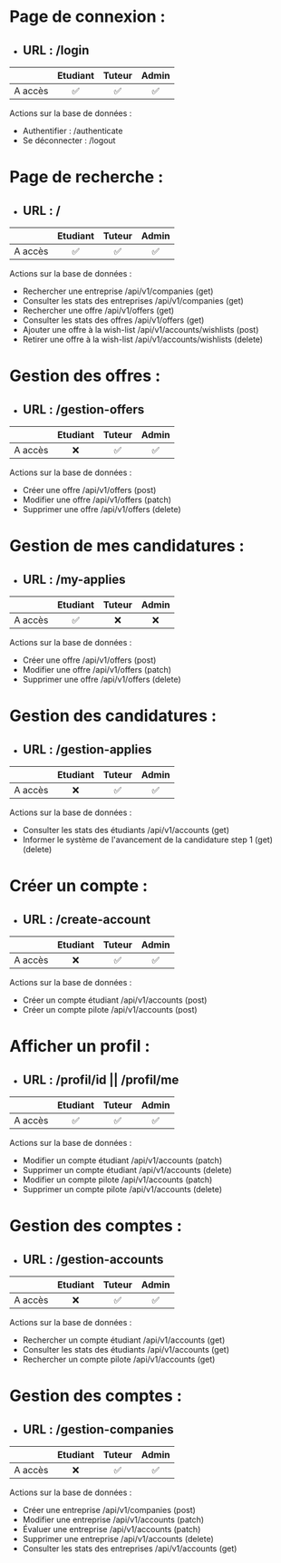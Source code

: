 # Page de connexion :
- ## URL : /login

||Etudiant|Tuteur|Admin|
|:-|:-:|:-:|:-:|
|A accès|✅|✅|✅|

Actions sur la base de données :
- Authentifier : /authenticate
- Se déconnecter : /logout

# Page de recherche :
- ## URL : /

||Etudiant|Tuteur|Admin|
|:-|:-:|:-:|:-:|
|A accès|✅|✅|✅|

Actions sur la base de données :
- Rechercher une entreprise /api/v1/companies (get)
- Consulter les stats des entreprises /api/v1/companies (get)
- Rechercher une offre /api/v1/offers (get)
- Consulter les stats des offres /api/v1/offers (get)
- Ajouter une offre à la wish-list /api/v1/accounts/wishlists (post)
- Retirer une offre à la wish-list /api/v1/accounts/wishlists (delete)

# Gestion des offres :
- ## URL : /gestion-offers

||Etudiant|Tuteur|Admin|
|:-|:-:|:-:|:-:|
|A accès|❌|✅|✅|

Actions sur la base de données :
- Créer une offre /api/v1/offers (post)
- Modifier une offre /api/v1/offers (patch)
- Supprimer une offre /api/v1/offers (delete)

# Gestion de mes candidatures :
- ## URL : /my-applies

||Etudiant|Tuteur|Admin|
|:-|:-:|:-:|:-:|
|A accès|✅|❌|❌|

Actions sur la base de données :
- Créer une offre /api/v1/offers (post)
- Modifier une offre /api/v1/offers (patch)
- Supprimer une offre /api/v1/offers (delete)

# Gestion des candidatures :
- ## URL : /gestion-applies

||Etudiant|Tuteur|Admin|
|:-|:-:|:-:|:-:|
|A accès|❌|✅|✅|

Actions sur la base de données :
- Consulter les stats des étudiants /api/v1/accounts (get)
- Informer le système de l'avancement de la candidature step 1 (get) (delete)

# Créer un compte :
- ## URL : /create-account

||Etudiant|Tuteur|Admin|
|:-|:-:|:-:|:-:|
|A accès|❌|✅|✅|

Actions sur la base de données :
- Créer un compte étudiant /api/v1/accounts (post)
- Créer un compte pilote /api/v1/accounts (post)

# Afficher un profil :
- ## URL : /profil/id || /profil/me

||Etudiant|Tuteur|Admin|
|:-|:-:|:-:|:-:|
|A accès|✅|✅|✅|

Actions sur la base de données :
- Modifier un compte étudiant /api/v1/accounts (patch)
- Supprimer un compte étudiant /api/v1/accounts (delete)
- Modifier un compte pilote /api/v1/accounts (patch)
- Supprimer un compte pilote /api/v1/accounts (delete)

# Gestion des comptes :
- ## URL : /gestion-accounts

||Etudiant|Tuteur|Admin|
|:-|:-:|:-:|:-:|
|A accès|❌|✅|✅|

Actions sur la base de données :
- Rechercher un compte étudiant /api/v1/accounts (get)
- Consulter les stats des étudiants /api/v1/accounts (get)
- Rechercher un compte pilote /api/v1/accounts (get)

# Gestion des comptes :
- ## URL : /gestion-companies

||Etudiant|Tuteur|Admin|
|:-|:-:|:-:|:-:|
|A accès|❌|✅|✅|

Actions sur la base de données :
- Créer une entreprise /api/v1/companies (post)
- Modifier une entreprise /api/v1/accounts (patch)
- Évaluer une entreprise /api/v1/accounts (patch)
- Supprimer une entreprise /api/v1/accounts (delete)
- Consulter les stats des entreprises /api/v1/accounts (get)